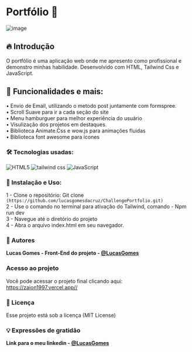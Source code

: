 # Portfólio 🚀 
![image](https://github.com/lucasgomesdacruz/ChallengePortfolio/assets/112510742/e6cb5bc7-374c-4e01-923d-34af2b17a709)


## 🔥 Introdução
O portfólio é uma aplicação web onde me apresento como profissional e demonstro minhas habilidade. Desenvolvido com HTML, Tailwind Css e JavaScript.

## 🚀 Funcionalidades e mais:
• Envio de Email, utilizando o metodo post juntamente com formspree.<br>
• Scroll Suave para ir a cada seção do site<br>
• Menu hamburguer para melhor experiência do usuário<br>
• Visulização dos projetos em destaques.<br>
• Biblioteca Animate.Css e wow.js para animações fluidas<br>
• Biblioteca font awesome para ícones<br>

### 🛠️ Tecnologias usadas:
![HTML5](https://img.shields.io/badge/html5-%23E34F26.svg?style=for-the-badge&logo=html5&logoColor=white) ![tailwind css](https://img.shields.io/badge/Tailwind_CSS-38B2AC?style=for-the-badge&logo=tailwind-css&logoColor=white) ![JavaScript](https://img.shields.io/badge/javascript-%23323330.svg?style=for-the-badge&logo=javascript&logoColor=%23F7DF1E)  

### 📁 Instalação e Uso:
1 - Clone o repositório: Git clone `(https://github.com/lucasgomesdacruz/ChallengePortfolio.git)` <br>
2 - Use o comando no terminal para ativação do Tailwind, comando - Npm run dev <br>
3 - Navegue até o diretório do projeto <br>
4 - Abra o arquivo index.html em seu navegador.<br>

### 👷 Autores

**Lucas Gomes - Front-End do projeto - [@LucasGomes](https://github.com/lucasgomesdacruz)**

### Acesso ao projeto
Você pode acessar o projeto final clicando aqui: <a>https://zaion1997.vercel.app//</a>

### 📄 Licença
Esse projeto está sob a licença (MIT License)

### 💡 Expressões de gratidão
**Link para o meu linkedin - [@LucasGomes](https://www.linkedin.com/in/lucaass1997)**
